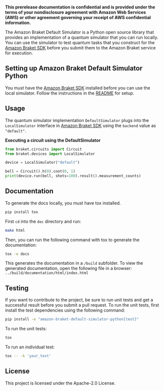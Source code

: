 **This prerelease documentation is confidential and is provided under the terms of your nondisclosure agreement with 
Amazon Web Services (AWS) or other agreement governing your receipt of AWS confidential information.**

The Amazon Braket Default Simulator is a Python open source library that provides an implementation of a quantum simulator 
that you can run locally. You can use the simulator to test quantum tasks that you construct for the [Amazon Braket SDK](https://github.com/aws/braket-python-sdk)
before you submit them to the Amazon Braket service for execution.

## Setting up Amazon Braket Default Simulator Python
You must have the [Amazon Braket SDK](https://github.com/aws/braket-python-sdk) installed before you can use the local simulator. 
Follow the instructions in the [README](https://github.com/aws/braket-python-sdk/blob/stable/latest/README.md) for setup.

## Usage
The quantum simulator implementation `DefaultSimulator` plugs into the `LocalSimulator` interface in 
[Amazon Braket SDK](https://github.com/aws/braket-python-sdk) using the `backend` value as `"default"`. 

**Executing a circuit using the DefaultSimulator**
```python
from braket.circuits import Circuit
from braket.devices import LocalSimulator

device = LocalSimulator("default")

bell = Circuit().h(0).cnot(0, 1)
print(device.run(bell, shots=100).result().measurement_counts)
```

## Documentation

To generate the docs locally, you must have tox installed.
```bash
pip install tox
```
First `cd` into the `doc` directory and run:
 ```bash
 make html
 ```
Then, you can run the following command with tox to generate the documentation:
```bash
tox -e docs
```
This generates the documentation in a `/build` subfolder. To view the generated documentation, 
open the following file in a browser: `../build/documentation/html/index.html`

## Testing

If you want to contribute to the project, be sure to run unit tests and get a successful result 
before you submit a pull request. To run the unit tests, first install the test dependencies using the following command:
```bash
pip install -e "amazon-braket-default-simulator-python[test]"
```

To run the unit tests:
```bash
tox
```

To run an individual test:
```bash
tox -- -k 'your_test'
```


## License

This project is licensed under the Apache-2.0 License.

